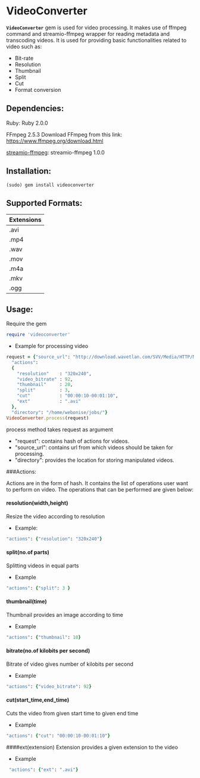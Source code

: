 VideoConverter
==============

**`VideoConverter`** gem is used for video processing. It makes use of ffmpeg command and streamio-ffmpeg wrapper for reading metadata and transcoding videos. It is used for providing basic functionalities related to video such as:
* Bit-rate
* Resolution
* Thumbnail
* Split
* Cut
* Format conversion

Dependencies: 
------------
Ruby:
Ruby 2.0.0

[FFmpeg]:(https://www.ffmpeg.org)
FFmpeg 2.5.3
Download FFmpeg from this link:
https://www.ffmpeg.org/download.html

[streamio-ffmpeg](http://www.rubydoc.info/gems/streamio-ffmpeg):
streamio-ffmpeg 1.0.0

Installation:
------------
```Shell
(sudo) gem install videoconverter
```
Supported Formats:
-----------------

|Extensions|
|----------|
|.avi      | 
|.mp4      |  
|.wav      | 
|.mov      |  
|.m4a      | 
|.mkv      | 
|.ogg      |


Usage:
-----
Require the gem

``` ruby
require 'videoconverter'
```
* Example for processing video
``` ruby
request = {"source_url": "http://download.wavetlan.com/SVV/Media/HTTP/MP4/ConvertedFiles/Media-Convert/Unsupported/test7.mp4",
  "actions": 
  {
    "resolution"    : "320x240",
    "video_bitrate" : 92,
    "thumbnail"     : 20,
    "split"         : 3,
    "cut"           : "00:00:10-00:01:10",
    "ext"           : ".avi"
  },
  "directory": "/home/webonise/jobs/"}
VideoConverter.process(request)
```
process method takes request as argument

* "request": contains hash of actions for  videos. 
* "source_url": contains url from which videos should be taken for processing.
* "directory": provides the location for storing manipulated videos.

###Actions:

Actions are in the form of hash. It contains the list of operations user want to perform on video. The operations that can be performed are given below:

#### resolution(width,height)
Resize the video according to resolution

* Example:

``` ruby
"actions": {"resolution": "320x240"}
```

#### split(no.of parts)
Splitting videos in equal parts

* Example

``` ruby
"actions": {"split": 3 }
```

#### thumbnail(time)
Thumbnail provides an image according to time

* Example

``` ruby
"actions": {"thumbnail": 10}
```

#### bitrate(no.of kilobits per second)
Bitrate of video gives number of kilobits per second

* Example

``` ruby
"actions": {"video_bitrate": 92}
```
#### cut(start_time,end_time)
Cuts the video from given start time to given end time

* Example

``` ruby
"actions": {"cut": "00:00:10-00:01:10"}
```
####ext(extension)
Extension provides a given extension to the video

* Example

``` ruby
 "actions": {"ext": ".avi"}
```
